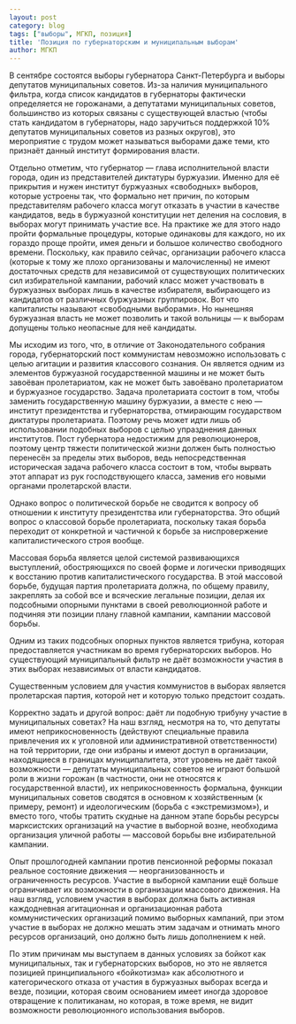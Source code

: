 ```yaml
---
layout: post
category: blog
tags: ["выборы", МГКП, позиция]
title: 'Позиция по губернаторским и муниципальным выборам'
author: МГКП
---
```


В сентябре состоятся выборы губернатора Санкт-Петербурга и выборы депутатов муниципальных советов. Из-за наличия муниципального фильтра, когда список кандидатов в губернаторы фактически определяется не горожанами, а депутатами муниципальных советов, большинство из которых связаны с существующей властью (чтобы стать кандидатом в губернаторы, надо заручиться поддержкой 10% депутатов муниципальных советов из разных округов), это мероприятие с трудом может называться выборами даже теми, кто признаёт данный институт формирования власти.

Отдельно отметим, что губернатор — глава исполнительной власти города, один из представителей диктатуры буржуазии. Именно для её прикрытия и нужен институт буржуазных «свободных» выборов, которые устроены так, что формально нет причин, по которым представителям рабочего класса могут отказать в участии в качестве кандидатов, ведь в буржуазной конституции нет деления на сословия, в выборах могут принимать участие все. На практике же для этого надо пройти формальные процедуры, которые одинаковы для каждого, но их гораздо проще пройти, имея деньги и большое количество свободного времени. Поскольку, как правило сейчас, организации рабочего класса (которые к тому же плохо организованы и малочисленны) не имеют достаточных средств для независимой от существующих политических сил избирательной кампании, рабочий класс может участвовать в буржуазных выборах лишь в качестве избирателя, выбирающего из кандидатов от различных буржуазных группировок. Вот что капиталисты называют «свободными выборами». Но нынешняя буржуазная власть не может позволить и такой вольницы — к выборам допущены только неопасные для неё кандидаты.

Мы исходим из того, что, в отличие от Законодательного собрания города, губернаторский пост коммунистам невозможно использовать с целью агитации и развития классового сознания. Он является одним из элементов буржуазной государственной машины и не может быть завоёван пролетариатом, как не может быть завоёвано пролетариатом и буржуазное государство. Задача пролетариата состоит в том, чтобы заменить государственную машину буржуазии, а вместе с нею — институт президентства и губернаторства, отмирающим государством диктатуры пролетариата. Поэтому речь может идти лишь об использовании подобных выборов с целью упразднения данных институтов. Пост губернатора недостижим для революционеров, поэтому центр тяжести политической жизни должен быть полностью перенесён за пределы этих выборов, ведь непосредственная историческая задача рабочего класса состоит в том, чтобы вырвать этот аппарат из рук господствующего класса, заменив его новыми органами пролетарской власти.

Однако вопрос о политической борьбе не сводится к вопросу об отношении к институту президентства или губернаторства. Это общий вопрос о классовой борьбе пролетариата, поскольку такая борьба переходит от конкретной и частичной к борьбе за ниспровержение капиталистического строя вообще.

Массовая борьба является целой системой развивающихся выступлений, обостряющихся по своей форме и логически приводящих к восстанию против капиталистического государства. В этой массовой борьбе, будущая партия пролетариата должна, по общему правилу, закреплять за собой все и всяческие легальные позиции, делая их подсобными опорными пунктами в своей революционной работе и подчиняя эти позиции плану главной кампании, кампании массовой борьбы.

Одним из таких подсобных опорных пунктов является трибуна, которая предоставляется участникам во время губернаторских выборов. Но существующий муниципальный фильтр не даёт возможности участия в этих выборах независимых от власти кандидатов.

Существенным условием для участия коммунистов в выборах является пролетарская партия, которой нет и которую только предстоит создать.

Корректно задать и другой вопрос: даёт ли подобную трибуну участие в муниципальных советах? На наш взгляд, несмотря на то, что депутаты имеют неприкосновенность (действуют специальные правила привлечения их к уголовной или административной ответственности) на той территории, где они избраны и имеют доступ в организации, находящиеся в границах муниципалитета, этот уровень не даёт такой возможности — депутаты муниципальных советов не играют большой роли в жизни горожан (в частности, они не относятся к государственной власти), их неприкосновенность формальна, функции муниципальных советов сводятся в основном к хозяйственным (к примеру, ремонт) и идеологическим (борьба с «экстремизмом»), и вместо того, чтобы тратить скудные на данном этапе борьбы ресурсы марксистских организаций на участие в выборной возне, необходима организация уличной работы — массовой борьбы вне избирательной кампании.

Опыт прошлогодней кампании против пенсионной реформы показал реальное состояние движения — неорганизованность и ограниченность ресурсов. Участие в выборной кампании ещё больше ограничивает их возможности в организации массового движения. На наш взгляд, условием участия в выборах должна быть активная каждодневная агитационная и организационная работа коммунистических организаций помимо выборных кампаний, при этом участие в выборах не должно мешать этим задачам и отнимать много ресурсов организаций, оно должно быть лишь дополнением к ней.

По этим причинам мы выступаем в данных условиях за бойкот как муниципальных, так и губернаторских выборов, но это не является позицией принципиального «бойкотизма» как абсолютного и категорического отказа от участия в буржуазных выборах всегда и везде, позиции, которая своим основанием имеет иногда здоровое отвращение к политиканам, но которая, в тоже время, не видит возможности революционного использования выборов.
